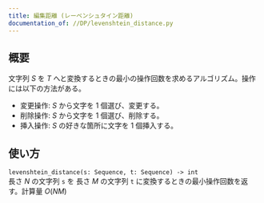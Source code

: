 ```yaml
---
title: 編集距離 (レーベンシュタイン距離)
documentation_of: //DP/levenshtein_distance.py
---
```


## 概要
文字列 $S$ を $T$ へと変換するときの最小の操作回数を求めるアルゴリズム。操作には以下の方法がある。
 - 変更操作: $S$ から文字を $1$ 個選び、変更する。
 - 削除操作: $S$ から文字を $1$ 個選び、削除する。 
 - 挿入操作: $S$ の好きな箇所に文字を $1$ 個挿入する。

## 使い方
`levenshtein_distance(s: Sequence, t: Sequence) -> int`  
長さ $N$ の文字列 `s` を 長さ $M$ の文字列 `t` に変換するときの最小操作回数を返す。計算量 $O(NM)$
